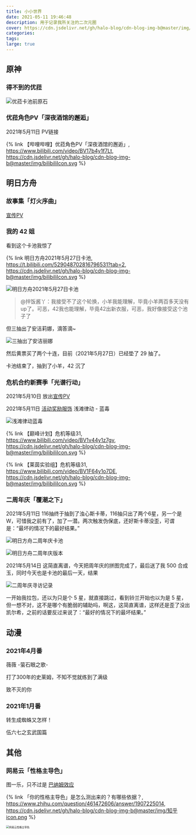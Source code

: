 ```yaml
---
title: 小小世界
date: 2021-05-11 19:46:48
description: 用于记录我所关注的二次元圈
cover: https://cdn.jsdelivr.net/gh/halo-blog/cdn-blog-img-b@master/img/浅滩律动蓝毒.jpg
categories: 
tags: 
large: true
---
```


## 原神

### 得不到的优菈

![优菈卡池前原石](https://cdn.jsdelivr.net/gh/halo-blog/cdn-blog-img-b@master/img/优菈卡池前原石.png)

### 优菈角色PV「深夜酒馆的邂逅」

2021年5月11日 PV链接

{% link 【哔哩哔哩】优菈角色PV「深夜酒馆的邂逅」, https://www.bilibili.com/video/BV17b4y1f7Lt, https://cdn.jsdelivr.net/gh/halo-blog/cdn-blog-img-b@master/img/bilibiliIcon.svg %}

## 明日方舟

### 故事集「灯火序曲」

[宣传PV](https://www.bilibili.com/video/BV1oV411j7cx)

### 我的 42 姐

看到这个卡池我惊了

{% link 明日方舟2021年5月27日卡池, https://t.bilibili.com/529048702816796531?tab=2, https://cdn.jsdelivr.net/gh/halo-blog/cdn-blog-img-b@master/img/bilibiliIcon.svg %}

![明日方舟2021年5月27日卡池](https://cdn.jsdelivr.net/gh/halo-blog/cdn-blog-img-b@master/img/明日方舟2021年5月27日卡池.png)

> @拌饭酱丫：我接受不了这个轮换，小羊我能理解，毕竟小羊两百多天没有up了。可恶，42我也能理解，毕竟42出新衣服，可恶，我好像接受这个池子了

但三抽出了安洁莉娜，滴答滴~

![三抽出了安洁丽娜](https://cdn.jsdelivr.net/gh/halo-blog/cdn-blog-img-b@master/img/三抽出了安洁丽娜.png)

然后黄票买了两个十连，目前（2021年5月27日）已经垫了 29 抽了。

卡池结束了，抽到了小羊，42 沉了

### 危机合约新赛季「光谱行动」

2021年5月10日 放出[宣传PV](https://www.bilibili.com/video/BV1264y117Py)

2021年5月11日 [活动奖励服饰](https://t.bilibili.com/523468243217968769?tab=2) 浅滩律动 - 蓝毒

![浅滩律动蓝毒](https://cdn.jsdelivr.net/gh/halo-blog/cdn-blog-img-b@master/img/浅滩律动蓝毒.jpg)

{% link 【巅峰计划】危机等级31, https://www.bilibili.com/video/BV1v44y1z7gv, https://cdn.jsdelivr.net/gh/halo-blog/cdn-blog-img-b@master/img/bilibiliIcon.svg %}

{% link 【莱茵实验组】危机等级31, https://www.bilibili.com/video/BV1F64y1o7DE, https://cdn.jsdelivr.net/gh/halo-blog/cdn-blog-img-b@master/img/bilibiliIcon.svg %}

### 二周年庆「覆潮之下」

2021年5月11日 116抽终于抽到了浊心斯卡蒂，116抽只出了两个6星，另一个是W，可惜我之前有了，加了一潜。两次触发伪保底，还好斯卡蒂没歪，可谓是：“最坏的情况下的最好结果。”

![明日方舟二周年庆卡池](https://cdn.jsdelivr.net/gh/halo-blog/cdn-blog-img-b@master/img/明日方舟二周年庆卡池.jpg)

![明日方舟二周年庆版本](https://cdn.jsdelivr.net/gh/halo-blog/cdn-blog-img-b@master/img/明日方舟二周年庆版本.jpg)

2021年5月14日 这简直离谱，今天把周年庆的拼图完成了，最后送了我 500 合成玉，同时今天也是卡池的最后一天，结果

![二周年庆寻访记录](https://cdn.jsdelivr.net/gh/halo-blog/cdn-blog-img-b@master/img/二周年庆寻访记录.png)

一开始我拉包，还以为只是个 5 星，就直接跳过，看到铃兰开始也以为是 5 星，但一想不对，这不是哪个有脆弱的辅助吗，啊这，这简直离谱，这样还是歪了没出凯尔希，之前的话要反过来说了：“最好的情况下的最坏结果。” 

## 动漫

### 2021年4月番

薇薇 -萤石眼之歌- 

打了300年的史莱姆，不知不觉就练到了满级 

致不灭的你

### 2021年1月番

转生成蜘蛛又怎样！

伍六七之玄武国篇

## 其他

### 网易云「性格主导色」

图一乐，只不过是 [巴纳姆效应](https://baike.baidu.com/item/%E5%B7%B4%E7%BA%B3%E5%A7%86%E6%95%88%E5%BA%94/342014?fr=aladdin)

{% link 「你的性格主导色」是怎么测出来的？有哪些依据？, https://www.zhihu.com/question/461472606/answer/1907225014, https://cdn.jsdelivr.net/gh/halo-blog/cdn-blog-img-b@master/img/知乎icon.png %}

<img src="https://cdn.jsdelivr.net/gh/halo-blog/cdn-blog-img-b@master/icon/网易云性格主导色.jpg" alt="网易云性格主导色" style="zoom: 50%;" />

